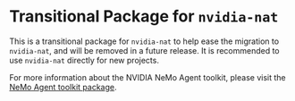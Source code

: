 <!--
SPDX-FileCopyrightText: Copyright (c) 2025, NVIDIA CORPORATION & AFFILIATES. All rights reserved.
SPDX-License-Identifier: Apache-2.0

Licensed under the Apache License, Version 2.0 (the "License");
you may not use this file except in compliance with the License.
You may obtain a copy of the License at

http://www.apache.org/licenses/LICENSE-2.0

Unless required by applicable law or agreed to in writing, software
distributed under the License is distributed on an "AS IS" BASIS,
WITHOUT WARRANTIES OR CONDITIONS OF ANY KIND, either express or implied.
See the License for the specific language governing permissions and
limitations under the License.
-->

# Transitional Package for `nvidia-nat`
This is a transitional package for `nvidia-nat` to help ease the migration to `nvidia-nat`, and will be removed in a future release. It is recommended to use `nvidia-nat` directly for new projects.

For more information about the NVIDIA NeMo Agent toolkit, please visit the [NeMo Agent toolkit package](https://pypi.org/project/nvidia-nat/).
